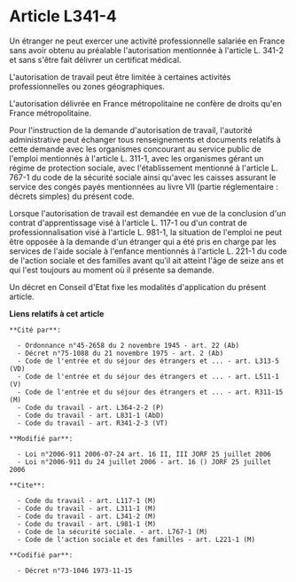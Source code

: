 # Article L341-4

Un étranger ne peut exercer une activité professionnelle salariée en France sans avoir obtenu au préalable l'autorisation
mentionnée à l'article L. 341-2 et sans s'être fait délivrer un certificat médical.

L'autorisation de travail peut être limitée à certaines activités professionnelles ou zones géographiques.

L'autorisation délivrée en France métropolitaine ne confère de droits qu'en France métropolitaine.

Pour l'instruction de la demande d'autorisation de travail, l'autorité administrative peut échanger tous renseignements et
documents relatifs à cette demande avec les organismes concourant au service public de l'emploi mentionnés à l'article L.
311-1, avec les organismes gérant un régime de protection sociale, avec l'établissement mentionné à l'article L. 767-1 du
code de la sécurité sociale ainsi qu'avec les caisses assurant le service des congés payés mentionnées au livre VII (partie
réglementaire : décrets simples) du présent code.

Lorsque l'autorisation de travail est demandée en vue de la conclusion d'un contrat d'apprentissage visé à l'article L. 117-1
ou d'un contrat de professionnalisation visé à l'article L. 981-1, la situation de l'emploi ne peut être opposée à la demande
d'un étranger qui a été pris en charge par les services de l'aide sociale à l'enfance mentionnés à l'article L. 221-1 du code
de l'action sociale et des familles avant qu'il ait atteint l'âge de seize ans et qui l'est toujours au moment où il présente
sa demande.

Un décret en Conseil d'Etat fixe les modalités d'application du présent article.

**Liens relatifs à cet article**

	**Cité par**:

	  - Ordonnance n°45-2658 du 2 novembre 1945 - art. 22 (Ab)
	  - Décret n°75-1088 du 21 novembre 1975 - art. 2 (Ab)
	  - Code de l'entrée et du séjour des étrangers et ... - art. L313-5 (VD)
	  - Code de l'entrée et du séjour des étrangers et ... - art. L511-1 (V)
	  - Code de l'entrée et du séjour des étrangers et ... - art. R311-15 (M)
	  - Code du travail - art. L364-2-2 (P)
	  - Code du travail - art. L831-1 (AbD)
	  - Code du travail - art. R341-2-3 (VT)

	**Modifié par**:

	  - Loi n°2006-911 2006-07-24 art. 16 II, III JORF 25 juillet 2006
	  - Loi n°2006-911 du 24 juillet 2006 - art. 16 () JORF 25 juillet 2006

	**Cite**:

	  - Code du travail - art. L117-1 (M)
	  - Code du travail - art. L311-1 (M)
	  - Code du travail - art. L341-2 (M)
	  - Code du travail - art. L981-1 (M)
	  - Code de la sécurité sociale. - art. L767-1 (M)
	  - Code de l'action sociale et des familles - art. L221-1 (M)

	**Codifié par**:

	  - Décret n°73-1046 1973-11-15
